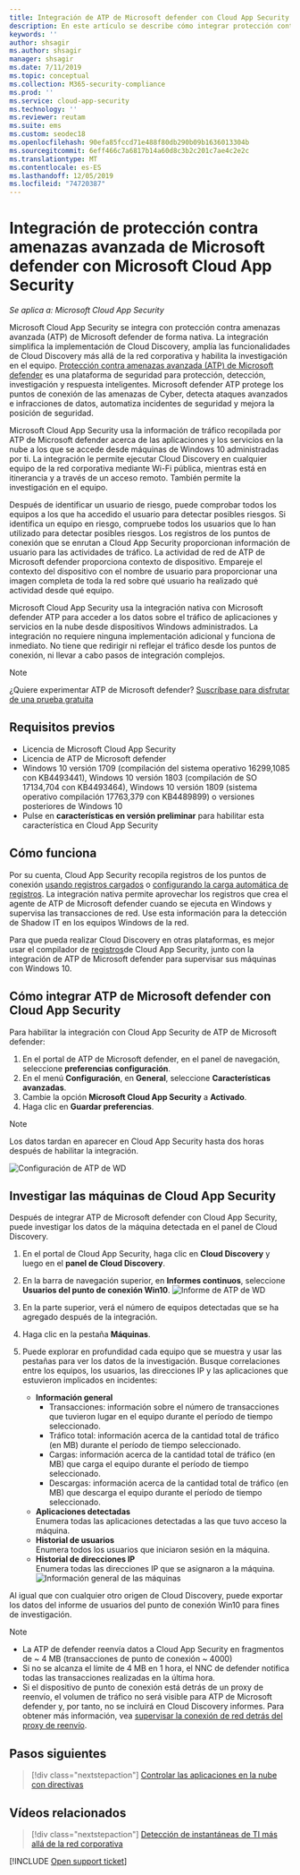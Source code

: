 ```yaml
---
title: Integración de ATP de Microsoft defender con Cloud App Security
description: En este artículo se describe cómo integrar protección contra amenazas avanzada de Microsoft defender con Cloud App Security para mejorar la visibilidad de la administración de riesgos y de ti.
keywords: ''
author: shsagir
ms.author: shsagir
manager: shsagir
ms.date: 7/11/2019
ms.topic: conceptual
ms.collection: M365-security-compliance
ms.prod: ''
ms.service: cloud-app-security
ms.technology: ''
ms.reviewer: reutam
ms.suite: ems
ms.custom: seodec18
ms.openlocfilehash: 90efa85fccd71e488f80db290b09b1636013304b
ms.sourcegitcommit: 6eff466c7a6817b14a60d8c3b2c201c7ae4c2e2c
ms.translationtype: MT
ms.contentlocale: es-ES
ms.lasthandoff: 12/05/2019
ms.locfileid: "74720387"
---
```

# <a name="microsoft-defender-advanced-threat-protection-integration-with-microsoft-cloud-app-security"></a>Integración de protección contra amenazas avanzada de Microsoft defender con Microsoft Cloud App Security

*Se aplica a: Microsoft Cloud App Security*

Microsoft Cloud App Security se integra con protección contra amenazas avanzada (ATP) de Microsoft defender de forma nativa. La integración simplifica la implementación de Cloud Discovery, amplía las funcionalidades de Cloud Discovery más allá de la red corporativa y habilita la investigación en el equipo. [Protección contra amenazas avanzada (ATP) de Microsoft defender](https://docs.microsoft.com/windows/security/threat-protection/windows-defender-atp/windows-defender-advanced-threat-protection) es una plataforma de seguridad para protección, detección, investigación y respuesta inteligentes. Microsoft defender ATP protege los puntos de conexión de las amenazas de Cyber, detecta ataques avanzados e infracciones de datos, automatiza incidentes de seguridad y mejora la posición de seguridad.

Microsoft Cloud App Security usa la información de tráfico recopilada por ATP de Microsoft defender acerca de las aplicaciones y los servicios en la nube a los que se accede desde máquinas de Windows 10 administradas por ti. La integración le permite ejecutar Cloud Discovery en cualquier equipo de la red corporativa mediante Wi-Fi pública, mientras está en itinerancia y a través de un acceso remoto. También permite la investigación en el equipo.

Después de identificar un usuario de riesgo, puede comprobar todos los equipos a los que ha accedido el usuario para detectar posibles riesgos. Si identifica un equipo en riesgo, compruebe todos los usuarios que lo han utilizado para detectar posibles riesgos. Los registros de los puntos de conexión que se enrutan a Cloud App Security proporcionan información de usuario para las actividades de tráfico. La actividad de red de ATP de Microsoft defender proporciona contexto de dispositivo. Empareje el contexto del dispositivo con el nombre de usuario para proporcionar una imagen completa de toda la red sobre qué usuario ha realizado qué actividad desde qué equipo.

Microsoft Cloud App Security usa la integración nativa con Microsoft defender ATP para acceder a los datos sobre el tráfico de aplicaciones y servicios en la nube desde dispositivos Windows administrados. La integración no requiere ninguna implementación adicional y funciona de inmediato. No tiene que redirigir ni reflejar el tráfico desde los puntos de conexión, ni llevar a cabo pasos de integración complejos.

> [!NOTE]
> ¿Quiere experimentar ATP de Microsoft defender? [Suscríbase para disfrutar de una prueba gratuita](https://www.microsoft.com/WindowsForBusiness/windows-atp?ocid=docs-wdatp-assignaccess-abovefoldlink)

## <a name="prerequisites"></a>Requisitos previos

- Licencia de Microsoft Cloud App Security
- Licencia de ATP de Microsoft defender
- Windows 10 versión 1709 (compilación del sistema operativo 16299,1085 con KB4493441), Windows 10 versión 1803 (compilación de SO 17134,704 con KB4493464), Windows 10 versión 1809 (sistema operativo compilación 17763,379 con KB4489899) o versiones posteriores de Windows 10
- Pulse en **características en versión preliminar** para habilitar esta característica en Cloud App Security

## <a name="how-it-works"></a>Cómo funciona

Por su cuenta, Cloud App Security recopila registros de los puntos de conexión [usando registros cargados](create-snapshot-cloud-discovery-reports.md) o [configurando la carga automática de registros](discovery-docker.md). La integración nativa permite aprovechar los registros que crea el agente de ATP de Microsoft defender cuando se ejecuta en Windows y supervisa las transacciones de red. Use esta información para la detección de Shadow IT en los equipos Windows de la red.

Para que pueda realizar Cloud Discovery en otras plataformas, es mejor usar el compilador de [registros](discovery-docker.md)de Cloud App Security, junto con la integración de ATP de Microsoft defender para supervisar sus máquinas con Windows 10.

## <a name="how-to-integrate-microsoft-defender-atp-with-cloud-app-security"></a>Cómo integrar ATP de Microsoft defender con Cloud App Security

Para habilitar la integración con Cloud App Security de ATP de Microsoft defender:

1. En el portal de ATP de Microsoft defender, en el panel de navegación, seleccione **preferencias configuración**.
2. En el menú **Configuración**, en **General**, seleccione **Características avanzadas**.
3. Cambie la opción **Microsoft Cloud App Security** a **Activado**.
4. Haga clic en **Guardar preferencias**.

>[!NOTE]
> Los datos tardan en aparecer en Cloud App Security hasta dos horas después de habilitar la integración.
>

![Configuración de ATP de WD](media/wdatp-settings.png)

## <a name="investigate-machines-in-cloud-app-security"></a>Investigar las máquinas de Cloud App Security

Después de integrar ATP de Microsoft defender con Cloud App Security, puede investigar los datos de la máquina detectada en el panel de Cloud Discovery.

1. En el portal de Cloud App Security, haga clic en **Cloud Discovery** y luego en el **panel de Cloud Discovery**.
2. En la barra de navegación superior, en **Informes continuos**, seleccione **Usuarios del punto de conexión Win10**.
  ![Informe de ATP de WD](media/win10-dashboard-report.png)
3. En la parte superior, verá el número de equipos detectadas que se ha agregado después de la integración.
4. Haga clic en la pestaña **Máquinas**.
5. Puede explorar en profundidad cada equipo que se muestra y usar las pestañas para ver los datos de la investigación. Busque correlaciones entre los equipos, los usuarios, las direcciones IP y las aplicaciones que estuvieron implicados en incidentes:

    - **Información general**
        - Transacciones: información sobre el número de transacciones que tuvieron lugar en el equipo durante el período de tiempo seleccionado.
        - Tráfico total: información acerca de la cantidad total de tráfico (en MB) durante el período de tiempo seleccionado.
        - Cargas: información acerca de la cantidad total de tráfico (en MB) que carga el equipo durante el período de tiempo seleccionado.
        - Descargas: información acerca de la cantidad total de tráfico (en MB) que descarga el equipo durante el período de tiempo seleccionado.
    - **Aplicaciones detectadas**  
  Enumera todas las aplicaciones detectadas a las que tuvo acceso la máquina.
    - **Historial de usuarios**  
    Enumera todos los usuarios que iniciaron sesión en la máquina.
    - **Historial de direcciones IP**  
    Enumera todas las direcciones IP que se asignaron a la máquina.
 ![Información general de las máquinas](media/machines-overview.png)

Al igual que con cualquier otro origen de Cloud Discovery, puede exportar los datos del informe de usuarios del punto de conexión Win10 para fines de investigación.

> [!NOTE]
>
> - La ATP de defender reenvía datos a Cloud App Security en fragmentos de ~ 4 MB (transacciones de punto de conexión ~ 4000)
> - Si no se alcanza el límite de 4 MB en 1 hora, el NNC de defender notifica todas las transacciones realizadas en la última hora.
> - Si el dispositivo de punto de conexión está detrás de un proxy de reenvío, el volumen de tráfico no será visible para ATP de Microsoft defender y, por tanto, no se incluirá en Cloud Discovery informes. Para obtener más información, vea [supervisar la conexión de red detrás del proxy de reenvío](https://techcommunity.microsoft.com/t5/Microsoft-Defender-ATP/MDATP-Monitoring-network-connection-behind-forward-proxy-Public/ba-p/758274).

## <a name="next-steps"></a>Pasos siguientes

> [!div class="nextstepaction"]
> [Controlar las aplicaciones en la nube con directivas](control-cloud-apps-with-policies.md)

## <a name="related-videos"></a>Vídeos relacionados

> [!div class="nextstepaction"]
> [Detección de instantáneas de TI más allá de la red corporativa](https://www.youtube.com/watch?v=f8hbvbY1Hnc)

[!INCLUDE [Open support ticket](includes/support.md)]
